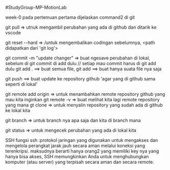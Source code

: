 #StudyGroup-MP-MotionLab

week-0
pada pertemuan pertama dijelaskan command2 di git

 git pull => utnuk mengambil perubahan yang ada di github dan ditarik ke vscode

 git reset --hard <copy path nya> => /untuk mengembalikan codingan sebelumnya, <path didapatkan dari 'git log'>

git commit -m "update changer" => buat ngesave perubahan di lokal, sebelum di git commit di add dulu // setiap mau commit harus di git add dulu 
git add . ==> buat semua file, git add ==> buat hanya suata file nya saja 

git push ==> buat update ke repository github 'agar yang di github sama seperti di lokal'

git remote add origin <url> => untuk menambahkan remote repository github yang mau kita inginkan 
git remote -v => buat melihat kita lagi remote repository yang mana
gt clone <url> => untuk menyalin repository yang sudah ada di github ke lokal kita 

git branch => untuk branch nya apa saja dan kita di branch mana 

git status => untuk mengecek perubahan yang ada di lokal kita

SSH
fungsi ssh :protokol jaringan yang digunakan untuk mengakses dan mengelola perangkat jarak jauh secara aman melalui koneksi yang terenkripsi. maksudnya berarti hanya orang2 yang memiliki key nya yang hanya bisa akses, SSH memungkinkan Anda untuk menghubungkan komputer (atau server) yang terpisah secara aman dan secara remote.